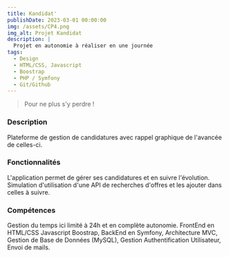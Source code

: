 ```yaml
---
title: Kandidat'
publishDate: 2023-03-01 00:00:00
img: /assets/CP4.png
img_alt: Projet Kandidat
description: |
  Projet en autonomie à réaliser en une journée
tags:
  - Design
  - HTML/CSS, Javascript
  - Boostrap
  - PHP / Symfony
  - Git/Github
---
```


> Pour ne plus s'y perdre !


### Description

Plateforme de gestion de candidatures avec rappel graphique de l'avancée de celles-ci.

### Fonctionnalités

L'application permet de gérer ses candidatures et en suivre l'évolution.
Simulation d'utilisation d'une API de recherches d'offres et les ajouter dans celles à suivre.
### Compétences

Gestion du temps ici limité à 24h et en complète autonomie.
FrontEnd en HTML/CSS Javascript Boostrap, BackEnd en Symfony, Architecture MVC, Gestion de Base de Données (MySQL),
Gestion Authentification Utilisateur, Envoi de mails.
